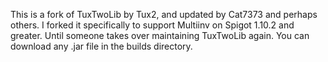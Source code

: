 This is a fork of TuxTwoLib by Tux2, and updated by Cat7373 and perhaps others.
I forked it specifically to support Multiinv on Spigot 1.10.2 and greater. 
Until someone takes over maintaining TuxTwoLib again.
You can download any .jar file in the builds directory.
